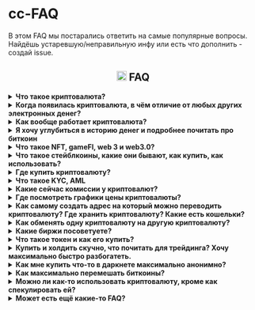 # cc-FAQ
В этом FAQ мы постарались ответить на самые популярные вопросы. Найдёшь устаревшую/неправильную инфу или есть что дополнить - создай issue.
### <h2 align="center"><img width=20px src="https://cdn-icons-png.flaticon.com/128/7425/7425907.png"> FAQ</h2>

<details><summary><b> Что такое криптовалюта?</b></summary>
Это цифровая валюта (электронные деньги), которая работает в полностью автоматическом режиме, а всю ответственность за свои средства несёт сам пользователь.
 <br>Сам термин «криптовалюта» закрепился за биткоином в 2011 году, спустя 3 года после появления биткоина. До тех пор, в основном использолся термин «electronic cash» (электронная наличность).
</details>




<details><summary><b> Когда появилась криптовалюта, в чём отличие от любых других электронных денег?</b></summary>
Большое влияние на появление электронной наличности оказали считьи Дэвида Чома 1982 года:
 <a href=https://web.archive.org/web/20141218034712/http://www.hit.bme.hu/%7Ebuttyan/courses/BMEVIHIM219/2009/Chaum.BlindSigForPayment.1982.PDF>Blind signatures for untraceable payments</a> и 
 <a href=https://web.archive.org/web/20110903023027/http://blog.koehntopp.de/uploads/chaum_fiat_naor_ecash.pdf>Untracable electronic cash</a>  
<br>
<br>Было много разных попыток создания электронных денег, но все они сталкивались с одними и теми же проблемами:
<br>
-пользователи часто теряли свои деньги из-за разного рода мошенничества создателей электронных денег/сайта/приложения и т.д.
 <br>
-пользователи могли потерять свои деньги из-за решения суда / по требованию полиции
 <br>
-обязательно нужен посредник, которому пользователи должны были платить комиссии
<br>
-прозрачность для государства и для преступников/хакеров/воров тоже не шла на пользу обычному пользователю
<br>
<br>
Биткоин, который был создан на основе <a href=https://unenumerated.blogspot.com/2005/12/bit-gold.html>bit-gold</a>, на первых порах хорошо решал все эти проблемы, это способствовало массовому привлечению людей и соответственно резким скачкам курса, что привлекало людей, которые хотели получить прибыль на этом. Получился эффект снежного кома, при этом люди которым действительно была нужна крипта как электронные деньги стали почти незаметны в общей массе и на момент 2024 года мы имеем репутацию криптовалюты не как электронной валюты, а как средство преумножения своих средств и электронного казино с огромным количеством разного скама, обмана и возможностей обнуления.
</details>

<details><summary><b> Как вообще работает криптовалюта?</b></summary>
...
</details>


<details><summary><b> Я хочу углубиться в историю денег и подробнее почитать про биткоин</b></summary>
Довольно хорошо описана история денег и технические особенности в книге:
<br>Cейфедин Аммус – Краткая история денег, или Все, что нужно знать о биткоине <a href=https://docs.f2c.dev/Oris_Lab/The_Bitcoin_Standard_The_Decentralized_Alternative_To_Central_Banking.pdf>скачать</a>
<br>После этой книги можно стать крипто-макси, готовьтесь к изменению своего мировоззрения...
<br>
<br>В этой книге рассказываются подробности создания биткоина, формирования коммьюнити, начало использования и прочее:
<br>Поппер Н. - Цифровое золото. Невероятная история биткоина <a href=https://vk.com/doc310230351_450966910?hash=F7QSBDZvoPJDupZxU4C8uVbCGlPqpEqvkeZcZMsGfqX>скачать</a> 
<br>
<br>Ещё книги можно найти тут: https://bitcointalk.org/index.php?topic=1820209.0 (для просмотра может потребоваться впн/прокси)
<br>
<br>Техническое описание биткоина – (white paper) (eng): https://bitcoin.org/bitcoin.pdf и (ru): https://bitcoin.org/files/bitcoin-paper/bitcoin_ru.pdf
<br>
<br>
Кратко можно почитать на лурке или на википедии:
<br> http://www.lurklurk.com/bitcoin
<br>
https://ru.wikipedia.org/wiki/Биткойн
<br>
https://ru.wikipedia.org/wiki/Электронные_деньги
<br>
https://ru.wikipedia.org/wiki/Криптовалюта
<br><br>Тут можно найти все сообщения самого Satoshi Nakamoto: https://bitcointalk.org/index.php?action=profile;u=3 (для просмотра может потребоваться впн/прокси)
</details>

<details><summary><b> Что такое NFT, gameFI, web 3 и web3.0?</b></summary>
NFT
 gameFI
 web 3
 web3.0
</details>

<details><summary><b> Что такое стейблкоины, какие они бывают, как купить, как использовать?</b></summary>
стейблкоины
</details>

<details><summary><b> Где купить криптовалюту?</b></summary>
Вариант №1 – https://www.bestchange.ru/
<br>Вариант №2 – На бирже. Представляет собой p2p, в котором могут кинуть, не смотря на кажущаюся надежность.
<br>Вариант №3 – Криптоматы
<br>Можно посмотреть на различных картах, например: https://coinmap.org/view/#/world/-2.63578857/4.74609375/2/atm
<br>По криптоматам ситуация в РФ напряженная, их часто демонтируют как незаконные. И не все криптоматы есть на карте. Из работающих и пока ещё не демонтированных есть https://criptamat.ru/.
<br>Количество криптоматов в мире <a href=https://coinatmradar.com/charts/growth/>растёт</a>, что не может не радовать.
<br>Вариант №4 – p2p через https://localmonero.co/ (не для всех стран может работать, сейчас не работает в РФ и Беларуси)
<br>Вариант №5 – Купить через p2p-маркет в телеграме во встроенном кошельке (@wallet)
<br>Вариант №6 – Прочее. Часто крипту можно купить с рук у различных барыг с форумов вроде https://bitcointalk.org/ или на каких-то малоизвестных обменниках, например на https://simpleswap.io/ https://changenow.io/ https://monero.com/ и т.д.
</details>





<details><summary><b> Что такое KYC, AML</b></summary>
KYC – Know Your Client – знай своего клиента
<br>На https://www.bestchange.ru/ обменники, которые требуют KYC, имеют знак человечка:

![image](https://github.com/ShyaTech/cc-FAQ/assets/121751505/61e7ca0e-5344-4237-b2ce-b50adf165952)
<br>AML – Anti-Money Laundering – противодействие отмыванию денег
<br>На https://www.bestchange.ru/ обменники, которые требуют AML (сфоткать свою банковскую картну на фоне экрана с заявкой, имя и фамилию можно закрыть пальцем), имеют знак карточки:
![image](https://github.com/ShyaTech/cc-FAQ/assets/121751505/bb213a25-eaab-4f17-b284-184d74522bb4)
<br>
<br>По своему опыту можем сказать, что вся инфа с обменников с bestchange.ru сливается и спустя время на телефон нонстоп начинают звонить мошенники, поэтому выбирайте для себя что удобнее – выгодный курс, но с KYC/AML или не такой выгодый, без KYC/AML, но без нонстоп звонков на телефон.

<br> Биржи в основном требуют KYC, а ещё они имеют свойство сотрудничать с органами. 
<br> Топ популярных бирж в РФ – Bybit, HTX, Deribit, MEXC, Bitget, Kucoin, OKX, Gate и CommEX. Из них торговать и вводить/выводить без KYC можно только на MEXC и Bybit, но до определённого предела, на данный момент KYC на MEXC надо будет предоставить если выводишь более 80 btc, на Bybit вывод без KYC – до 20к$ в сутки. KYC могут затребовать и до достижения этих пределов.

<br>https://nonkyc.io – биржа, которая заявляет, что работает вообще без KYC.
</details>




<details><summary><b> Какие сейчас комиссии у криптовалют?</b></summary>
У всей крипты комиссии это буквально сотые доли копейки. Исключения – биткоин и эфир. Если в кошельке не выставить низкий «приоритет транзакции» (чем быстрее, тем дороже) и иметь отрицательный бафф на удачу, то переведёшь биткоин за 5+$, а эфир за 200+$ . В зависимости приоритета транзакции, от ситуации на рынке и даже в зависимости от времени дня, комиссии могут отличаться в 10 раз.
<br>
<br>Для сравнения есть https://cryptostreets.io/
<br>Для выставления подходящей комиссии по биткоину есть https://mempool.space/ru/
</details>






<details><summary><b> Где посмотреть графики цены криптовалюты?</b></summary>
Смотреть средне-взвешенную цену удобно на аггрегаторах, например:
<br>https://coinmarketcap.com/
<br>https://www.tradingview.com/markets/cryptocurrencies/prices-all/
<br>https://www.coingecko.com/
<br>https://coinpaprika.com/
</details>


<details><summary><b>Как самому создать адрес на который можно переводить криптовалюту? Где хранить криптовалюту? Какие есть кошельки? </b></summary>
Один из самых простых способов «создать себе адрес» это использовать генератор из html-страницы. Страницу можно скачать, перекинуть на какое угодно устройство которому доверяете и сгенерировать кошелёк.
<br>Для биткоина можно использовать: https://www.bitaddress.org/
<br>Для монеро можно использовать: https://xmr.llcoins.net/
<br>Для litecoin можно использовать: https://liteaddress.org/
<br>Публичный ключ можно давать кому угодно, обменникам, биржам и т.д.
<br>Mnemonic seed (либо private key у биткоина) надо записать себе, зашифровать, скопировать и т.д. – на что фантазии хватит – каждый сам себе банк.
<br>
<br>Почти во всех кошельках есть генератор адреса, поэтому html-страницами пользуются редко – когда требуется особый уровень безопастности.
<br>
<br>Хранить надёжнее всего на холодных кошельках: это может быть созданная вручную пара публичный ключ-приватный ключ и записанная на бумагу либо покупной аппаратный кошелёк.
<br>Наиболее популярные кошельки это Trezon и Ledger. Даже с ними стоит быть осторожным: Trezor использует Chainalysis для анализа транзакций и может заблокировать, если помечена красным флагом. Ledger был замечен в отправлении сид-фразы на свои сервера. Доставляется не во все страны, если неофициальный поставщик, то есть шанс взять палёный кошелёк. 
<br>Сравнение всех (почти) аппаратных кошельков есть тут: https://thebitcoinhole.com/hardware-wallets
<br>

<br>Горячие Кошельки есть кастодиальные (у тебя нет ключей) и некастодиальные (у тебя есть ключи).
<br>Хорошие, известные некастодиальные кошельки:
<br>https://cakewallet.com/ (Andoid, iOS) – Хороший кошелёк, открытый исходный код. В подозрительных мутных движения замечен не был. Работает только на смартфонах.
<br>https://www.exodus.com/ (Windows, macOS, Linux, Andoid, iOS, расширение для браузера) – Популярный удобный кошелёк, но исходный код закрытый. Плохая техническая поддержка.
<br>https://trustwallet.com/ (Android, iOS, расширение для браузера) – Открытый исходный код, фактически кошелёк биржи binance. Есть API.
<br>https://metamask.io/ (расширение для браузера) – Удобен для эфира и токенов на нём. <a href=https://cointelegraph.com/news/metamask-will-start-collecting-user-ip-addresses/>Собирает</a> ip адреса пользователей и метаданные.
<br>https://phantom.app/ (Android, iOS, расширение для браузера) – Популярный удобный кошелёк, но часто подвергается различного вида атакам. Много жалоб на фишинг и различные вирусы (болезнь всех кошельков в виде расширения для браузеров).
<br>https://zelcore.io/ (Windows, Linux, macOS, Android, iOS) – Мультивалютный кошелёк, открытый исходный код.
<br>https://coin98.com/ (Android, iOS, расщирение для браузера) – Мультивалютный кошелёк, открытый исходный код. Поддерживает Defi. Создатели из Вьетнама.
<br>https://safepal.com/ (Android, iOS, расширение для браузера) – Мультивалютный кошелёк, созданный биржей binance. Закрытый исходный код. Находили некоторые <a href=https://blog.kraken.com/product/security/kraken-security-labs-finds-flaws-in-safepal-s1-hardware-wallet>уязвимости</a>. 



<br>Для биткоина самый популярный кошелёк это https://electrum.org/, для монеро https://featherwallet.org/, https://mymonero.com/ и https://www.getmonero.org/downloads/, для litecoin: https://litewallet.io/
<br>Кошельки для соланы можно найти тут: https://solana.com/ecosystem/explore?categories=wallet&nextInternalLocale=en
</details>
<details><summary><b> Как обменять одну криптовалюту на другую криптовалюту?</b></summary>
Вариант №1 – На биржах, централизованных (CEX) и децентрализованных (DEX). Список CEX: https://www.coingecko.com/en/exchanges. Список DEX:https://www.coingecko.com/en/exchanges/decentralized
<br>Вариант №2 – Попробовать атомарные свопы. https://unstoppableswap.net/ Без комиссий, но пока что работает только bitcoin -> monero.
<br>Вариант №3 – На обменниках из выдачи на https://www.bestchange.ru/ (тут будут комиссии, ваши данные могут слить мошенникам, налоговой, полиции и прочим) 
<br>Вариант №4 – Некоторые кошельки позволяют покупать с банковской карты. Работает не для всех стран. Такая возможность заявлена, например у Trust wallet, metamask, cake wallet и т.д.

 <br>https://bisq.network/ – Открытый исходный код, ты имеешь ключи от монет, нет KYC.
 <br> https://basicswapdex.com/ – Открытый исходный код, ты имеешь ключи от монет, нет KYC.
 <br>https://hodlhodl.com/ – Ты имеешь ключи от монет, нет KYC.
 <br>
 <br>Полный список всех DEX можно найти тут: https://www.coingecko.com/en/exchanges/decentralized
</details>



<details><summary><b> Какие биржи посоветуете?</b></summary>
Никакие.
 <br>
<br> Две самые популярные биржи из прошлого благополучно обнулились (btc-e и mtgox).
 <br>Самые топовые биржи регулярно закрываются или «взламываются» и пользователям ничего не возмещают. Храня средства на централизованных биржах (CEX) следует помнить, что «not your keys not your crypto». Поспекулировать - выбирай любую, но большие суммы не храни. Биржи созданы не для хранения средств мимокроков, а для прибыли владельцев биржи. Самые проверенные биржи могут внезапно запросить подтверждение личности (KYC) или перестать работать в страна_нейм.
 <br>
<br> Если предостерегающий абзац тебя не вразумил и ты отчаянно хочешь стать ресурсным, то все централизованные биржи (CEX) тут: https://www.coingecko.com/en/exchanges 
 <br> А без KYC до высоких лимитов это https://www.kraken.com/, https://www.mexc.com/ и https://www.bybit.com/
 <br> Чуть ли не ежедневно выходят новости о том, что биржа_нейм анально огородилась от страна_нейм или «временно запрещен вывод». Это стоит закладывать в свои риски. Пожаловаться будет некому, весь интернет завален такими «жалобами».
 <br>
 <br> Несколько особняком стоят DEX (децентрализованные биржи), это в некотором смысле более безопастный вариант, но на них меньше возможностей (меньше торгуемых пар, нет фьючерсов, меньше ликвидность).
 <br>Отметить можно следующие:
 <br>https://bisq.network/ – Открытый исходный код, ты имеешь ключи от монет, нет KYC.
 <br> https://basicswapdex.com/ – Открытый исходный код, ты имеешь ключи от монет, нет KYC.
 <br>https://hodlhodl.com/ Ты имеешь ключи от монет, нет KYC.
 <br>
 <br>Полный список всех DEX можно найти тут: https://www.coingecko.com/en/exchanges/decentralized
</details>





<details><summary><b> Что такое токен и как его купить?</b></summary>
Токен, это актив, по сути сам не являющийся криптовалютой, но который можно обменять на криптовалюту на базе которой он создан.
 Например токен  <a href=https://coinmarketcap.com/currencies/bonk1/>Bonk</a> создан на блокчейне соланы, по стрелочке виден номер контракта:
 <br>

 ![image](https://github.com/ShyaTech/cc-FAQ/assets/121751505/c67bbda3-f885-4b9f-9ce7-5136f0a56ea7)

Покупка токенов это ещё более рискованное действие, чем покупка криптовалюты, поэтому если токена нет на аггрегаторах (https://coinmarketcap.com/, https://coinpaprika.com/, https://www.coingecko.com/) то будьте очень осторожны, у токена очень маленькая капитализация, буквально за пару часов (и даже минут) можно получить -99,99% от вложений в этот токен. Создатели токенов создают их буквально за 5 минут, с токенами варианты обмана очень разнообразны и постоянно появлются новые методы. Можно попытаться обезопасить себя и проверить токен на сайте-анализаторе либо в ботах в телеграме. Для соланы есть такие анализаторы токенов: https://rugcheck.xyz/ и https://www.solsniffer.com/
<br>Найти все токены можно тут:
<br>https://birdeye.so/ – хороший старый сайт, чаще всего корректно отображает покупки-продажи какого-то адреса. Но нет секундного таймфрейма, поэтому он скорее информативный.
<br>https://www.dextools.io/app/en/pairs – аналогичный birdeye, но есть секундный таймфрейм, графики обновляются быстро, как правило, быстрее, чем на dexscreener.
<br>https://dexscreener.com/ – удобный сайт, аналогичный birdeye и dextools, графики несколько запаздывают от реальности.
<br>https://www.lynxs.io/ – аггрегатор новых токенов, показывает сразу степень риска при покупке
Непосредственные попытки купить на дне и продать на хаях на всех этих 4-х сайтах несколько сложноваты, не стоит рассчитывать, что будешь первым.
<br>Для почти мгновенных графиков есть https://photon.tinyastro.io/ - он работает для таких токенов как ETH, BLAST, SOL, BASE. Для логина надо привязать кошелёк https://phantom.app/, поэтому будьте осторожны и не привязывайте кошелёк на котором много средств. Для пользования сайтом подойдёт любая сумма, даже 0,0001 SOL.
<br>
<br> Купить токены можно несколькими путями:
<br>Вариант №1 – самый безопастный и быстрый – биржа. На биржи попадают только токены с крупной капитализацией либо токены, которые крупно занесли бирже. Узнать на какой бирже есть токен, можно на https://coinmarketcap.com/ под графиком цены.
<br>Вариант №2 – безопастный, но медленный. Любой токен можно купить дав кошельку контракт токена. Из хороших кошельков можно порекомендовать https://phantom.app/
<br>Вариант №3 – безопастный, но медленный. Покупка напрямую у пула. Необходимо зайти на сайт пула, например https://raydium.io/ и привязать кошелёк (например phantom).
<br>Вариант №4 – небезопастный, очень быстрый, есть комиссии. Это телеграм-боты. Все они имеют схожий функционал, выбор это скорее дело вкуса. Большие суммы хранить не стоит, не раз их «взламывали».
<br>Более или менее известные: @solana_trojanbot @SolTradingBot @bonkbot_bot @maestro @maestropro @BananaGunSolana_bot @magnum_trade_bot @stonks_sniper_bot
<br>Если надо отследить какой-то кошелёк (что покупает и продаёт), то есть такой бот на солане: @solana_notify_bot
<br> Комиссии, функционал, торгуемые блокчейны, скорость могут меняться. Часто если кто-то активно предлагает вам бота, то он даёт вам его с реферальной ссылкой, так он будет иметь с вас комиссию.
<br>Вариант №5 – кастомные боты с гитхаба/гитлаба/с выдачи гугла. Часто они могут работать по скорости так же как и телеграм-боты, но приходится запускать незнакомые .exe. Есть боты без комиссий.
<br>Вариант №6 – https://photon.tinyastro.io/ – небезопастный, но очень быстрый способ. Необходимо привязать кошелёк, например тот же phantom.
</details> 






<details><summary><b> Купить  и холдить скучно, что почитать для трейдинга? Хочу максимально быстро разбогатеть. </b></summary>
Факт №1. Если ты купил не на самом пике бычьего рынка, то вероятнее всего, выгоднее будет просто купить и держать. 
<br>Факт №2. Покупать с равными промежутками выгоднее, чем пытаться поймать дно и максимально выгодно войти.
<br>Факт №3. Если работаешь/учишься, если не дежуришь у компьютера 24/7, не готов посвящать трейдингу всё своё время, то лучше и не начинать.
</details>





<details><summary><b> Как мне купить что-то в даркнете максимально анонимно?</b></summary>
1. Купить какую угодно криптовалюту любым из способов. Можно купить сразу монеро.
<br>2. Любым из способов обменять эту криптовалюту на монеро (пропускаем, если сразу купили монеро).
<br>3. Кидаем со своего кошелька_монеро_1 на другой свой кошелёк_монеро_2.
<br>4. Со своего кошелька_монеро_2 покупаем что угодно и где угодно.
<br>
 <br>Важно! Никогда не давайте обменнику/бирже и т.д. адрес магазина в даркнете. Сначала киньте на свой монеро-адрес и только потом уже магазину.
<br>
 <br>Можно вместо монеро использовать биткоин, т.к. он больше где принимается, но биткоин надо будет прогнать через Whirlpool в кошельке под названием Samourai wallet. У биткоина дольше идут транзакции (могут идти несколько часов) и больше комиссии (может быть 5+$).
</details>

<details><summary><b> Как максимально перемешать биткоины?</b></summary> 
Лучший способ сейчас это – воспользоваться Whirlpool в кошельке под названием Samourai wallet.
 <br>
 <br> Используя биткоин для не совсем законных дел, стоит помнить, что существует много компаний, которые профессионально отслеживают биткоины, вот некоторые из них:
 <br>Ciphertrace
<br>Chainalysis
<br>Elliptic
<br>IdentityMind
<br>Elementus
<br>BlockSeer
<br>Scorechain
<br>Neutrino
<br>Crystal
<br>Blockchain Intel
</details>



<details><summary><b> Можно ли как-то использовать криптовалюту, кроме как спекулировать ей?</b></summary>
Можно.
<br>Кроме очевидных магазинов в даркнете, есть ещё около-законные места.
<br>Тут собраны все места торговли ИРЛ за крипту: https://cryptwerk.com/
<br> Тут различные vps, vpn, sms и прочее: https://kycnot.me/
</details>


<details><summary><b> Может есть ещё какие-то FAQ?</b></summary>
Есть.
   <br>
<a href=https://pastebin.com/mcHrtfxH>Старый FAQ</a>
<br>https://bitcoin.org/ru/faq
<br>https://academy.binance.com/ru
<br>https://github.com/snordenstorm/wiki/wiki/Майнинг-биткойнов
</details>

